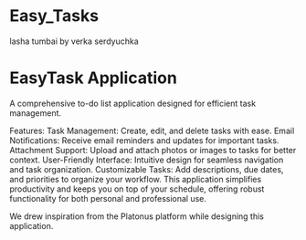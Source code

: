 # Easy_Tasks
 
lasha tumbai by verka serdyuchka
# EasyTask Application

A comprehensive to-do list application designed for efficient task management.

Features:
Task Management: Create, edit, and delete tasks with ease.
Email Notifications: Receive email reminders and updates for important tasks.
Attachment Support: Upload and attach photos or images to tasks for better context.
User-Friendly Interface: Intuitive design for seamless navigation and task organization.
Customizable Tasks: Add descriptions, due dates, and priorities to organize your workflow.
This application simplifies productivity and keeps you on top of your schedule, offering robust functionality for both personal and professional use.

We drew inspiration from the Platonus platform while designing this application.
